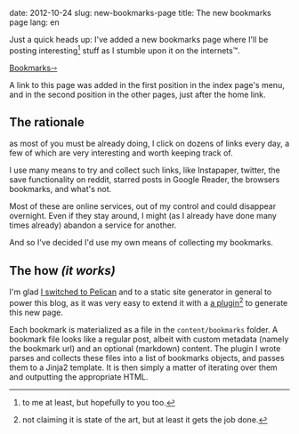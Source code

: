 date: 2012-10-24
slug: new-bookmarks-page
title: The new bookmarks page
lang: en

Just a quick heads up: I've added a new bookmarks page where I'll be posting interesting[^1] stuff as I stumble upon it on the internets™.

[Bookmarks⇾](http://jawher.me/bookmarks.html)

A link to this page was added in the first position in the index page's menu, and in the second position in the other pages, just after the home link.

## The rationale

as most of you must be already doing,
I click on dozens of links every day, a few of which are very interesting and worth keeping track of.

I use many means to try and collect such links,
like Instapaper, twitter, the save functionality on reddit, starred posts in Google Reader, the browsers bookmarks, and what's not.

Most of these are online services, out of my control and could disappear overnight.
Even if they stay around, I might (as I already have done many times already) abandon a service for another.
 
And so I've decided I'd use my own means of collecting my bookmarks.

## The how *(it works)*
I'm glad [I switched to Pelican](http://jawher.me/2012/10/19/moving-from-jekyll-to-pelican/) and to a static site generator in general to power this blog,
as it was very easy to extend it with a [a plugin](https://github.com/jawher/jawher.me/blob/master/pelican_bookmarks_generator.py)[^2] to generate this new page.

Each bookmark is materialized as a file in the `content/bookmarks` folder.
A bookmark file looks like a regular post, albeit with custom metadata (namely the bookmark url) and an optional (markdown) content.
The plugin I wrote parses and collects these files into a list of bookmarks objects, and passes them to a Jinja2 template.
It is then simply a matter of iterating over them and outputting the appropriate HTML.

[^1]: to me at least, but hopefully to you too.
[^2]: not claiming it is state of the art, but at least it gets the job done.